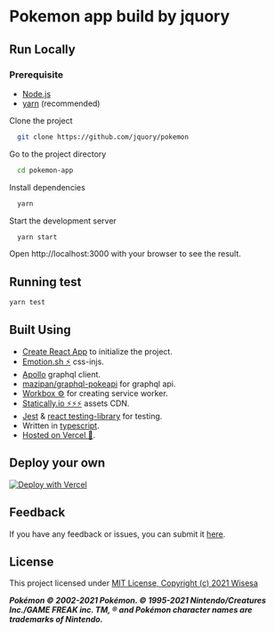 # Pokemon app build by jquory

## Run Locally

### Prerequisite

- [Node.js](https://nodejs.org/)
- [yarn](https://yarnpkg.com/getting-started/install) (recommended)

Clone the project

```bash
  git clone https://github.com/jquory/pokemon
```

Go to the project directory

```bash
  cd pokemon-app
```

Install dependencies

```bash
  yarn
```

Start the development server

```bash
  yarn start
```

Open http://localhost:3000 with your browser to see the result.

## Running test

```bash
yarn test
```

## Built Using

- [Create React App](https://create-react-app.dev/) to initialize the project.
- [Emotion.sh ⚡](https://emotion.sh/) css-injs.
- [Apollo](https://www.apollographql.com/docs/react/get-started/) graphql client.
- [mazipan/graphql-pokeapi](https://github.com/mazipan/graphql-pokeapi) for graphql api.
- [Workbox ⚙️](https://developers.google.com/web/tools/workbox/modules/workbox-strategies) for creating service worker.
- [Statically.io ⚡⚡⚡](https://statically.io/) assets CDN.
- [Jest](https://jestjs.io/) & [react testing-library](https://testing-library.com/) for testing.
- Written in [typescript](https://typescriptlang.org).
- [Hosted on Vercel 🚀](https://vercel.com/).

## Deploy your own

[![Deploy with Vercel](https://vercel.com/button)](https://vercel.com/new/clone?repository-url=https%3A%2F%2Fgithub.com%2Fsvspicious%2Fpkdx)

## Feedback

If you have any feedback or issues, you can submit it [here](https://github.com/jquory/pokemon/issues).

## License

This project licensed under [MIT License, Copyright (c) 2021 Wisesa](./LICENSE)

**_Pokémon © 2002-2021 Pokémon. © 1995-2021 Nintendo/Creatures Inc./GAME FREAK inc. TM, ® and Pokémon character names are trademarks of Nintendo._**
